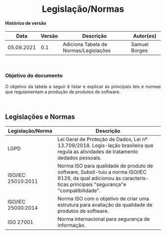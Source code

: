 # <center> Legislação/Normas

#### Histórico de versão<br>

|      Data      | Versão | Descrição | Autor(es)|
| -------------- | --------- | --------- | -------- |
| 05.09.2021 |    0.1    | Adiciona Tabela de Normas/Legislações | Samuel Borges |


<br>

### Objetivo do documento

<div align="justify">
O objetivo da tabela a seguir é listar e explicar as principais leis e normas
que regulamentam a produção de produtos de software.
<br>

<br></div>

## Legislações e Normas

|      Legislação/Norma      | Descrição | 
| -------------- | --------- | 
| LGPD |    Lei Geral de Proteção de Dados, Lei nº 13.709/2018. Legis-lação brasileira  que  regula  as  atividades  de  tratamento  dedados pessoais.   | 
| ISO/IEC 25010:2011 | Norma ISO para qualidade de produto de software, Substi-tuiu a norma ISO/IEC 9126, da qual adicionou às caracterís-ticas principais "segurança"e "compatibilidade". | 
| ISO/IEC 25000:2014 | Norma  ISO  com  o  objetivo  de  criar  uma  estrutura  para  avaliação da qualidade de produtos de software. | 
| ISO 27001 | Norma internacional para segurança de informação. | 



